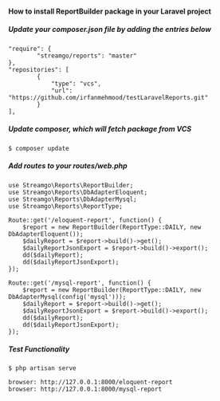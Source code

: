 #### How to install ReportBuilder package in your Laravel project ####
##### Update your composer.json file by adding the entries below #####
```
"require": {
        "streamgo/reports": "master"
},
"repositories": [
        {
            "type": "vcs",
            "url": "https://github.com/irfanmehmood/testLaravelReports.git"
        }
],
```
##### Update composer, which will fetch package from VCS #####
```
$ composer update
```

##### Add routes to your routes/web.php #####
```
use Streamgo\Reports\ReportBuilder;
use Streamgo\Reports\DbAdapterEloquent;
use Streamgo\Reports\DbAdapterMysql;
use Streamgo\Reports\ReportType;

Route::get('/eloquent-report', function() {
    $report = new ReportBuilder(ReportType::DAILY, new DbAdapterEloquent());
    $dailyReport = $report->build()->get();
    $dailyReportJsonExport = $report->build()->export();
    dd($dailyReport);
    dd($dailyReportJsonExport);
});

Route::get('/mysql-report', function() {
    $report = new ReportBuilder(ReportType::DAILY, new DbAdapterMysql(config('mysql')));
    $dailyReport = $report->build()->get();
    $dailyReportJsonExport = $report->build()->export();
    dd($dailyReport);
    dd($dailyReportJsonExport);
});
```

##### Test Functionality #####
```
$ php artisan serve

browser: http://127.0.0.1:8000/eloquent-report
browser: http://127.0.0.1:8000/mysql-report
```
